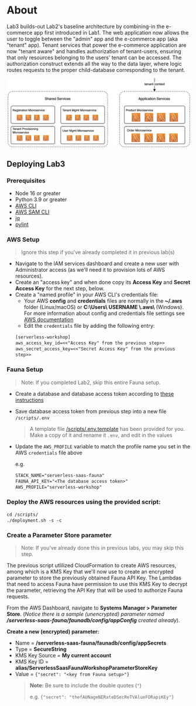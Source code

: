 # About

Lab3 builds-out Lab2's baseline architecture by combining-in the e-commerce app first introduced in Lab1. 
The web application now allows the user to toggle between the "admin" app and the e-commerce app (aka "tenant" app). 
Tenant services that power the e-commerce application are now "tenant aware" and handles authorization of
tenant-users, ensuring that only resources belonging to the users' tenant can be accessed. The authorization
construct extends all the way to the data layer, where logic routes requests to the proper child-database 
corresponding to the tenant.

![Lab 3 Microservices](/images/Lab3Microservices.png)

## Deploying Lab3

### Prerequisites
* Node 16 or greater
* Python 3.9 or greater
* [AWS CLI](https://docs.aws.amazon.com/cli/latest/userguide/getting-started-install.html)
* [AWS SAM CLI](https://docs.aws.amazon.com/serverless-application-model/latest/developerguide/install-sam-cli.html)
* [jq](https://pypi.org/project/jq/)
* [pylint](https://pypi.org/project/pylint/)

### AWS Setup
> Ignore this step if you've already completed it in previous lab(s)
* Navigate to the IAM services dashboard and create a new user with Administrator access (as we'll need it to provision lots
  of AWS resources).
* Create an "access key" and when done copy its **Access Key** and **Secret Access Key** for the next step, below.
* Create a "named profile" in your AWS CLI's credentials file:
  * Your AWS **config** and **credentials** files are normally in the **~/.aws** folder (Linux/macOS) 
    or **C:&#92;Users&#92; USERNAME &#92;.aws&#92;** (Windows). For more information about config and credentials
    file settings see [AWS documentation](https://docs.aws.amazon.com/cli/latest/userguide/cli-configure-files.html#cli-configure-files-using-profiles)
  * Edit the `credentials` file by adding the following entry: 
  ```
  [serverless-workshop]
  aws_access_key_id=<<"Access Key" from the previous step>>
  aws_secret_access_key=<<"Secret Access Key" from the previous step>>
  ```

### Fauna Setup
> Note: If you completed Lab2, skip this entire Fauna setup.

* Create a database and database access token according to [these instructions](https://docs.fauna.com/fauna/current/get_started/client_quick_start?lang=python)
* Save database access token from previous step into a new file `/scripts/.env`
  > A template file [/scripts/.env.template](./scripts/.env.template) has been provided for you. Make a copy of it and rename it `.env`, and edit in the values
* Update the `AWS_PROFILE` variable to match the profile name you set in the AWS `credentials` file above

  e.g. 
  ```
  STACK_NAME="serverless-saas-fauna"
  FAUNA_API_KEY="<The database access token>"
  AWS_PROFILE="serverless-workshop"
  ```


### Deploy the AWS resources using the provided script:
```
cd /scripts/
./deployment.sh -s -c
```

### Create a Parameter Store parameter
> Note: If you've already done this in previous labs, you may skip this step.
> 
The previous script utlilized CloudFormation to create AWS resources, among which is a KMS Key that we'll
now use to create an encrypted parameter to store the previously obtained Fauna API Key. 
The Lambdas that need to access Fauna have permission to use this KMS Key to decrypt the parameter, 
retrieving the API Key that will be used to authorize Fauna requests.

From the AWS Dashboard, navigate to **Systems Manager > Parameter Store**. (*Notice there is a sample (unencrypted) parameter
named **/serverless-saas-fauna/faunadb/config/appConfig** created already*). 

**Create a new (encrypted) parameter:**

* Name = **/serverless-saas-fauna/faunadb/config/appSecrets**
* Type = **SecureString**
* KMS Key Source = **My current account**
* KMS Key ID = **alias/ServerlessSaasFaunaWorkshopParameterStoreKey**
* Value = `{"secret": "<key from Fauna setup>"}`
  > **Note:** Be sure to include the double quotes (`"`)
  >
  > e.g. `{"secret": "thefAUNageNERateDSecReTVAlueFORapiKEy"}`